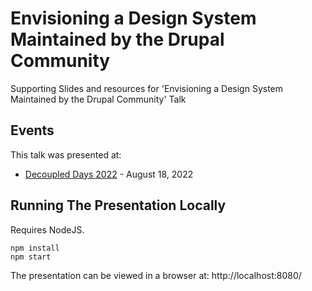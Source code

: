 # Envisioning a Design System Maintained by the Drupal Community

Supporting Slides and resources for 'Envisioning a Design System Maintained by the Drupal Community' Talk

## Events

This talk was presented at:

- [Decoupled Days 2022](https://2022.decoupleddays.com/session/envisioning-design-system-maintained-drupal-community) - August 18, 2022

## Running The Presentation Locally

Requires NodeJS.

```
npm install
npm start
```

The presentation can be viewed in a browser at: http://localhost:8080/
